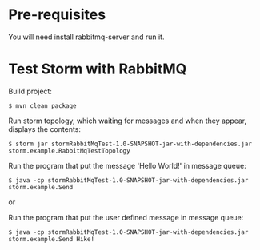 Pre-requisites
==============

You will need install rabbitmq-server and run it.

Test Storm with RabbitMQ
========================

Build project:
```
$ mvn clean package
```

Run storm topology, which waiting for messages and when they appear, displays the contents:
```
$ storm jar stormRabbitMqTest-1.0-SNAPSHOT-jar-with-dependencies.jar storm.example.RabbitMqTestTopology
```

Run the program that put the message 'Hello World!' in message queue:
```
$ java -cp stormRabbitMqTest-1.0-SNAPSHOT-jar-with-dependencies.jar storm.example.Send
```

or

Run the program that put the user defined message in message queue:
```
$ java -cp stormRabbitMqTest-1.0-SNAPSHOT-jar-with-dependencies.jar storm.example.Send Hike!
```
